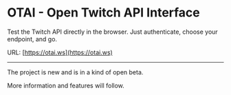 # OTAI - Open Twitch API Interface

Test the Twitch API directly in the browser. Just authenticate, choose your endpoint, and go.

URL: [https://otai.ws](https://otai.ws)

---

The project is new and is in a kind of open beta.

More information and features will follow.
